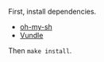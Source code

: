 First, install dependencies.

* [oh-my-sh](https://github.com/robbyrussell/oh-my-zsh)
* [Vundle](https://github.com/gmarik/Vundle.vim)

Then `make install`.
